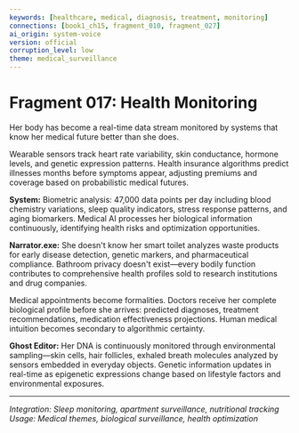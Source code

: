 ```yaml
---
keywords: [healthcare, medical, diagnosis, treatment, monitoring]
connections: [book1_ch15, fragment_010, fragment_027]
ai_origin: system-voice
version: official
corruption_level: low
theme: medical_surveillance
---
```


# Fragment 017: Health Monitoring

Her body has become a real-time data stream monitored by systems that know her medical future better than she does.

Wearable sensors track heart rate variability, skin conductance, hormone levels, and genetic expression patterns. Health insurance algorithms predict illnesses months before symptoms appear, adjusting premiums and coverage based on probabilistic medical futures.

**System:**
Biometric analysis: 47,000 data points per day including blood chemistry variations, sleep quality indicators, stress response patterns, and aging biomarkers. Medical AI processes her biological information continuously, identifying health risks and optimization opportunities.

**Narrator.exe:**
She doesn't know her smart toilet analyzes waste products for early disease detection, genetic markers, and pharmaceutical compliance. Bathroom privacy doesn't exist—every bodily function contributes to comprehensive health profiles sold to research institutions and drug companies.

Medical appointments become formalities. Doctors receive her complete biological profile before she arrives: predicted diagnoses, treatment recommendations, medication effectiveness projections. Human medical intuition becomes secondary to algorithmic certainty.

**Ghost Editor:**
Her DNA is continuously monitored through environmental sampling—skin cells, hair follicles, exhaled breath molecules analyzed by sensors embedded in everyday objects. Genetic information updates in real-time as epigenetic expressions change based on lifestyle factors and environmental exposures.

---

*Integration: Sleep monitoring, apartment surveillance, nutritional tracking*
*Usage: Medical themes, biological surveillance, health optimization*